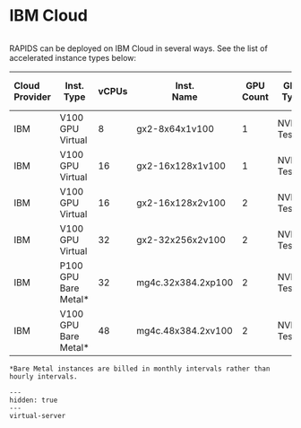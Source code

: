 # IBM Cloud

```{include} ../../_includes/menus/ibm.md

```

RAPIDS can be deployed on IBM Cloud in several ways. See the
list of accelerated instance types below:

| Cloud <br> Provider | Inst. <br> Type       | vCPUs | Inst. <br> Name    | GPU <br> Count | GPU <br> Type | xGPU <br> RAM | xGPU <br> RAM Total |
| :------------------ | --------------------- | ----- | ------------------ | -------------- | ------------- | ------------- | ------------------: |
| IBM                 | V100 GPU Virtual      | 8     | gx2-8x64x1v100     | 1              | NVIDIA Tesla  | 16 (GB)       |             64 (GB) |
| IBM                 | V100 GPU Virtual      | 16    | gx2-16x128x1v100   | 1              | NVIDIA Tesla  | 16 (GB)       |            128 (GB) |
| IBM                 | V100 GPU Virtual      | 16    | gx2-16x128x2v100   | 2              | NVIDIA Tesla  | 16 (GB)       |            128 (GB) |
| IBM                 | V100 GPU Virtual      | 32    | gx2-32x256x2v100   | 2              | NVIDIA Tesla  | 16 (GB)       |            256 (GB) |
| IBM                 | P100 GPU Bare Metal\* | 32    | mg4c.32x384.2xp100 | 2              | NVIDIA Tesla  | 16 (GB)       |            384 (GB) |
| IBM                 | V100 GPU Bare Metal\* | 48    | mg4c.48x384.2xv100 | 2              | NVIDIA Tesla  | 16 (GB)       |            384 (GB) |

```{warning}
*Bare Metal instances are billed in monthly intervals rather than hourly intervals.
```

```{toctree}
---
hidden: true
---
virtual-server
```
